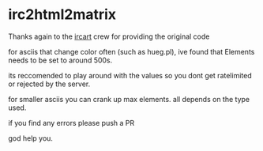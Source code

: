 # irc2html2matrix

Thanks again to the [ircart](https://github.com/ircart/irc2html) crew for providing the original code

for asciis that change color often (such as hueg.pl), ive found that Elements needs to be set to around 500s.

its reccomended to play around with the values so you dont get ratelimited or rejected by the server.

for smaller asciis you can crank up max elements. all depends on the type used.

if you find any errors please push a PR

god help you.

